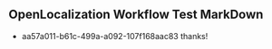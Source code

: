 ## OpenLocalization Workflow Test MarkDown
* aa57a011-b61c-499a-a092-107f168aac83 thanks!

<!--HONumber=Jul16_HO5-->


